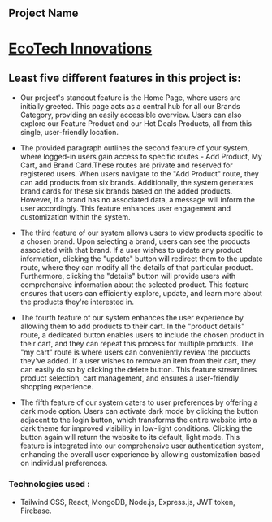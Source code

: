 ## Project Name
# [EcoTech Innovations](https://scintillating-medovik-6d834b.netlify.app/)

## Least five  different features in this project is:
 
- Our project's standout feature is the Home Page, where users are initially greeted. This page acts as a central hub for all our Brands Category, providing an easily accessible overview. Users can also explore our Feature Product and our Hot Deals Products, all from this single, user-friendly location.

- The provided paragraph outlines the second feature of your system, where logged-in users gain access to specific routes - Add Product, My Cart, and Brand Card.These routes are private and reserved for registered users. When users navigate to the "Add Product" route, they can add products from six brands. Additionally, the system generates brand cards for these six brands based on the added products. However, if a brand has no associated data, a message will inform the user accordingly. This feature enhances user engagement and customization within the system.

- The third feature of our system allows users to view products specific to a chosen brand. Upon selecting a brand, users can see the products associated with that brand. If a user wishes to update any product information, clicking the "update" button will redirect them to the update route, where they can modify all the details of that particular product. Furthermore, clicking the "details" button will provide users with comprehensive information about the selected product. This feature ensures that users can efficiently explore, update, and learn more about the products they're interested in.

- The fourth feature of our system enhances the user experience by allowing them to add products to their cart. In the "product details" route, a dedicated button enables users to include the chosen product in their cart, and they can repeat this process for multiple products. The "my cart" route is where users can conveniently review the products they've added. If a user wishes to remove an item from their cart, they can easily do so by clicking the delete button. This feature streamlines product selection, cart management, and ensures a user-friendly shopping experience.

- The fifth feature of our system caters to user preferences by offering a dark mode option. Users can activate dark mode by clicking the button adjacent to the login button, which transforms the entire website into a dark theme for improved visibility in low-light conditions. Clicking the button again will return the website to its default, light mode. This feature is integrated into our comprehensive user authentication system, enhancing the overall user experience by allowing customization based on individual preferences.

### Technologies used : 
- Tailwind CSS, React, MongoDB, Node.js, Express.js, JWT token, Firebase.